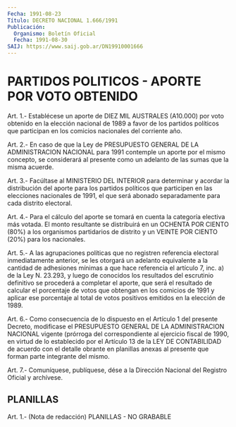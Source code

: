 ```yaml
---
Fecha: 1991-08-23
Título: DECRETO NACIONAL 1.666/1991
Publicación:
  Organismo: Boletín Oficial
  Fecha: 1991-08-30
SAIJ: https://www.saij.gob.ar/DN19910001666
---
```

# PARTIDOS POLITICOS - APORTE POR VOTO OBTENIDO

<a id="1"></a>
Art. 1.- Establécese un aporte de DIEZ MIL AUSTRALES (A10.000) por voto  obtenido  en  la elección nacional de 1989 a favor de los partidos políticos que participan  en  los  comicios nacionales del corriente año.

<a id="2"></a>
Art.  2.-  En  caso de que la Ley de PRESUPUESTO GENERAL DE LA ADMINISTRACION NACIONAL  para 1991 contemple un aporte por el mismo concepto, se considerará al  presente como un adelanto de las sumas que la misma acuerde.

<a id="3"></a>
Art. 3.- Facúltase al MINISTERIO DEL INTERIOR para determinar y acordar  la distribución del aporte para los partidos políticos que participen  en  las  elecciones  nacionales  de  1991,  el que será abonado separadamente para cada distrito electoral.

<a id="4"></a>
Art.  4.-  Para  el  cálculo del aporte se tomará en cuenta la categoría electiva más votada.  El  monto resultante se distribuirá en  un  OCHENTA POR CIENTO (80%) a los  organismos  partidarios  de distrito  y  un  VEINTE  POR  CIENTO  (20%)  para  los  nacionales.

<a id="5"></a>
Art.  5.-  A  las  agrupaciones  políticas  que  no  registren referencia  electoral  inmediatamente anterior, se les otorgará  un adelanto equivalente a la  cantidad  de  adhesiones  mínimas  a que hace  referencia  el  artículo  7,  inc.  a) de la Ley N. 23.293, y luego  de  conocidos  los resultados del escrutinio  definitivo  se procederá a completar el  aporte, que será el resultado de calcular el porcentaje de votos que  obtengan  en  los  comicios  de  1991 y aplicar  ese porcentaje al total de votos positivos emitidos en  la elección de 1989.

<a id="6"></a>
Art. 6.- Como consecuencia de lo dispuesto en el Artículo 1 del presente    Decreto,   modificase  el  PRESUPUESTO  GENERAL  DE  LA ADMINISTRACION NACIONAL  vigente  (prórroga  del correspondiente al ejercicio  fiscal  de  1990,  en  virtud de lo establecido  por  el Artículo 13 de la LEY DE CONTABILIDAD  de  acuerdo  con  el detalle obrante    en   planillas  anexas  al  presente  que  forman  parte integrante del mismo.

<a id="7"></a>
Art. 7.- Comuníquese, publíquese, dése a la Dirección Nacional del Registro Oficial y archívese.

## PLANILLAS

<a id="1"></a>
Art. 1.- (Nota de redacción) PLANILLAS - NO GRABABLE